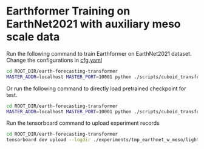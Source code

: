 # Earthformer Training on EarthNet2021 with auxiliary meso scale data
Run the following command to train Earthformer on EarthNet2021 dataset. 
Change the configurations in [cfg.yaml](./cfg.yaml)
```bash
cd ROOT_DIR/earth-forecasting-transformer
MASTER_ADDR=localhost MASTER_PORT=10001 python ./scripts/cuboid_transformer/earthnet_w_meso/train_cuboid_earthnet.py --gpus 2 --cfg ./scripts/cuboid_transformer/earthnet_w_meso/cfg.yaml --ckpt_name last.ckpt --save tmp_earthnet_w_meso
```
Or run the following command to directly load pretrained checkpoint for test.
```bash
cd ROOT_DIR/earth-forecasting-transformer
MASTER_ADDR=localhost MASTER_PORT=10001 python ./scripts/cuboid_transformer/earthnet_w_meso/train_cuboid_earthnet.py --gpus 2 --pretrained --save tmp_earthnet_w_meso
```
Run the tensorboard command to upload experiment records
```bash
cd ROOT_DIR/earth-forecasting-transformer
tensorboard dev upload --logdir ./experiments/tmp_earthnet_w_meso/lightning_logs --name 'tmp_earthnet_w_meso'
```
